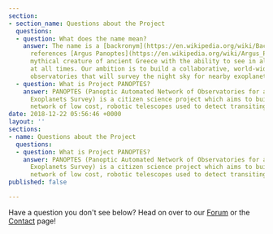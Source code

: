 ```yaml
---
section:
- section_name: Questions about the Project
  questions:
  - question: What does the name mean?
    answer: The name is a [backronym](https://en.wikipedia.org/wiki/Backronym) which
      references [Argus Panoptes](https://en.wikipedia.org/wiki/Argus_Panoptes), a
      mythical creature of ancient Greece with the ability to see in all directions
      at all times. Our ambition is to build a collaborative, world-wide network of
      observatories that will survey the night sky for nearby exoplanets.
  - question: What is Project PANOPTES?
    answer: PANOPTES (Panoptic Automated Network of Observatories for a Public Transiting
      Exoplanets Survey) is a citizen science project which aims to build a worldwide
      network of low cost, robotic telescopes used to detect transiting exoplanets.
date: 2018-12-22 05:56:46 +0000
layout: ''
sections:
- name: Questions about the Project
  questions:
  - question: What is Project PANOPTES?
    answer: PANOPTES (Panoptic Automated Network of Observatories for a Public Transiting
      Exoplanets Survey) is a citizen science project which aims to build a worldwide
      network of low cost, robotic telescopes used to detect transiting exoplanets.
published: false

---
```

Have a question you don't see below? Head on over to our [Forum](https://forum.projectpanoptes.org) or the [Contact](/contact "Contact Page") page!